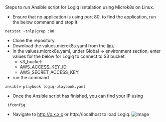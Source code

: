 Steps to run Ansible script for Logiq isntalation using Microk8s on Linux.

- Ensure that no application is using port 80, to find the application, run the below command and stop it.
```
netstat -tnlp|grep :80
```
- Clone the repository.
- Download the values.microk8s.yaml from the [link](https://gist.github.com/ajit-logiq/9c071c288f10f704ca02638affd65a78#file-values-microk8s-yaml)
- In the values.microk8s.yaml, under Global -> environment section, enter values for the below for Logiq to connect to S3 bucket. 
    - s3_bucket: <your-s3-bucket>
    - AWS_ACCESS_KEY_ID: <your-aws-access-key-id>
    - AWS_SECRET_ACCESS_KEY: <your-aws-secret-access-key-id>
- run the command
```
ansible-playbook logiq-playbook.yaml
```
 - Once the Ansible script has finished, you can find your IP using 
 ```
  ifconfig
  ```
 - Navigate to http://x.x.x.x or http://localhost to load Logiq. 
 ![image](https://user-images.githubusercontent.com/67860971/129042112-8748275a-697e-4faa-9db1-cb515bb6ec6c.png)

